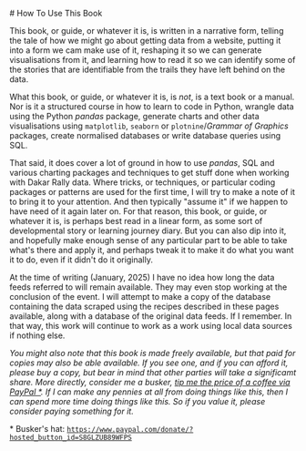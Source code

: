 # How To Use This Book

This book, or guide, or whatever it is, is written in a narrative form, telling the tale of how we might go about getting data from a website, putting it into a form we cam make use of it, reshaping it so we can generate visualisations from it, and learning how to read it so we can identify some of the stories that are identifiable from the trails they have left behind on the data.

What this book, or guide, or whatever it is, is *not*, is a text book or a manual. Nor is it a structured course in how to learn to code in Python, wrangle data using the Python *pandas* package, generate charts and other data visualisations using `matplotlib`, `seaborn` or `plotnine`/*Grammar of Graphics* packages, create normalised databases or write database queries using SQL.

That said, it does cover a lot of ground in how to use *pandas*, SQL and various charting packages and techniques to get stuff done when working with Dakar Rally data. Where tricks, or techniques, or particular coding packages or patterns are used for the first time, I will try to make a note of it to bring it to your attention. And then typically "assume it" if we happen to have need of it again later on. For that reason, this book, or guide, or whatever it is, is perhaps best read in a linear form, as some sort of developmental story or learning journey diary. But you can also dip into it, and hopefully make enough sense of any particular part to be able to take what's there and apply it, and perhaps tweak it to make it do what you want it to do, even if it didn't do it originally.

At the time of writing (January, 2025) I have no idea how long the data feeds referred to will remain available. They may even stop working at the conclusion of the event. I will attempt to make a copy of the database containing the data scraped using the recipes described in these pages available, along with a database of the original data feeds. If I remember. In that way, this work will continue to work as a work using local data sources if nothing else.

*You might also note that this book is made freely available, but that paid for copies may also be able available. If you see one, and if you can afford it, please buy a copy, but bear in mind that other parties will take a significamt share. More directly, consider me a busker, [tip me the price of a coffee via PayPal \*](https://www.paypal.com/donate/?hosted_button_id=S8GLZUB89WFPS). If I can make any pennies at all from doing things like this, then I can spend more time doing things like this. So if you value it, please consider paying something for it.*

\* Busker's hat: [`https://www.paypal.com/donate/?hosted_button_id=S8GLZUB89WFPS`](https://www.paypal.com/donate/?hosted_button_id=S8GLZUB89WFP)
